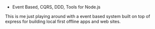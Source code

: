 * Event Based, CQRS, DDD, Tools for Node.js

This is me just playing around with a event based system built on top of express for building local first offline apps and web sites.